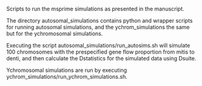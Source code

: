 Scripts to run the msprime simulations as presented in the manuscript.

The directory autosomal_simulations contains python and wrapper scripts for running autosomal simulations, and the ychrom_simulations the same but for the ychromosomal simulations.

Executing the script autosomal_simulations/run_autosims.sh will simulate 100 chromosomes with the prespecified gene flow proportion from mitis to denti, and then calculate the Dstatistics for the simulated data using Dsuite.

Ychromosomal simulations are run by executing ychrom_simulations/run_ychrom_simulations.sh.